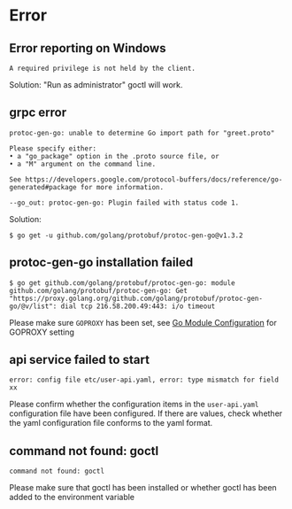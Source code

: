 # Error

## Error reporting on Windows
```text
A required privilege is not held by the client.
```

Solution: "Run as administrator" goctl will work.


## grpc error
```text
protoc-gen-go: unable to determine Go import path for "greet.proto"

Please specify either:
• a "go_package" option in the .proto source file, or
• a "M" argument on the command line.

See https://developers.google.com/protocol-buffers/docs/reference/go-generated#package for more information.

--go_out: protoc-gen-go: Plugin failed with status code 1.
```

Solution:
```shell
$ go get -u github.com/golang/protobuf/protoc-gen-go@v1.3.2
```

## protoc-gen-go installation failed
```shell
$ go get github.com/golang/protobuf/protoc-gen-go: module github.com/golang/protobuf/protoc-gen-go: Get "https://proxy.golang.org/github.com/golang/protobuf/protoc-gen-go/@v/list": dial tcp 216.58.200.49:443: i/o timeout
```

Please make sure `GOPROXY` has been set, see [Go Module Configuration](../prepare/gomod-config) for GOPROXY setting

## api service failed to start
```text
error: config file etc/user-api.yaml, error: type mismatch for field xx
```

Please confirm whether the configuration items in the `user-api.yaml` configuration file have been configured. If there are values, check whether the yaml configuration file conforms to the yaml format.

## command not found: goctl
```
command not found: goctl
```
Please make sure that goctl has been installed or whether goctl has been added to the environment variable